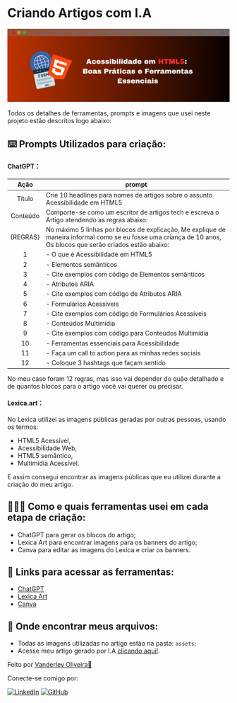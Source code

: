 # Criando Artigos com I.A

![Banner do Artigo](./assets/banners/banner%201.png)

Todos os detalhes de ferramentas, prompts e imagens que usei neste projeto estão descritos logo abaixo:

## ⌨️ Prompts Utilizados para criação:

#### ChatGPT：

|   Ação   | prompt|
| :------: | - |
|  Título  | Crie 10 headlines para nomes de artigos sobre o assunto Acessibilidade em HTML5                                                       |
| Conteúdo | Comporte-se como um escritor de artigos tech  e escreva o Artigo atendendo as regras abaixo:
|{REGRAS}| No máximo 5 linhas por blocos de explicação, Me explique de maneira informal como se eu fosse uma criança de 10 anos, Os blocos que serão criados estão abaixo:
|1|- O que é Acessibilidade em HTML5
|2|- Elementos semânticos
|3|- Cite exemplos com código de Elementos semânticos
|4|- Atributos ARIA 
|5|- Cite exemplos com código de Atributos ARIA
|6|- Formulários Acessíveis 
|7|- Cite exemplos com código de Formulários Acessíveis 
|8|- Conteúdos Multimídia 
|9|- Cite exemplos com código para Conteúdos Multimídia
|10|- Ferramentas essenciais para Acessibilidade 
|11|- Faça um call to action para as minhas redes sociais 
|12|- Coloque 3 hashtags que façam sentido  |

No meu caso foram 12 regras, mas isso vai depender do quão detalhado e de quantos blocos para o artigo você vai querer ou precisar.

#### Lexica.art：

No Lexica utilizei as imagens públicas geradas por outras pessoas, usando os termos:
- HTML5 Acessível, 
- Acessibilidade Web,
- HTML5 semântico,
- Multimídia Acessível.

E assim consegui encontrar as imagens públicas que eu utilizei durante a criação do meu artigo.

## 🧑🏽‍💻 Como e quais ferramentas usei em cada etapa de criação:

- ChatGPT para gerar os blocos do artigo;
- Lexica Art para encontrar imagens para os banners do artigo;
- Canva para editar as imagens do Lexica e criar os banners.

## 🔗 Links para acessar as ferramentas:

- [ChatGPT](https://chat.openai.com/) 
- [Lexica Art](https://lexica.art)
- [Canva](https://www.canva.com)

## 📂 Onde encontrar meus arquivos:

- Todas as imagens utilizadas no artigo estão na pasta: `assets`;
- Acesse meu artigo gerado por I.A [clicando aqui!](https://web.dio.me/articles/acessibilidade-em-html5-boas-praticas-e-ferramentas-essenciais?back=%2Farticles&open-modal=true&page=1&order=oldest).

Feito por [Vanderley Oliveira👾](https://github.com/VanderleyOliveira)

Conecte-se comigo por:

[![LinkedIn](https://img.shields.io/badge/-LinkedIn-000?style=for-the-badge&logo=linkedin&logoColor=blue)](https://www.linkedin.com/in/vanderley-oliveira-exe/)
[![GitHub](https://img.shields.io/badge/GitHub-100000?style=for-the-badge&logo=github&logoColor=white)](https://github.com/VanderleyOliveira)

